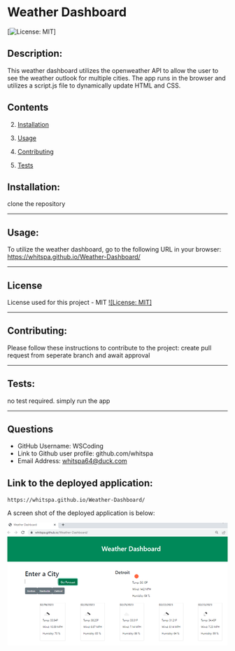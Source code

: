 # Weather Dashboard

  [![License: MIT](https://img.shields.io/badge/License-MIT-yellow.svg)]

## Description:
This weather dashboard utilizes the openweather API to allow the user to see the weather outlook for multiple cities. The app runs in the browser and utilizes a script.js file to dynamically update HTML and CSS.

  ## Contents
  
  
  2. [Installation](#installation)
  
  3. [Usage](#usage)
  
  4. [Contributing](#contributing)
  
  5. [Tests](#tests)
  
  
  ## Installation:
  
  clone the repository
  
  ---
  
 ## Usage:
 
 To utilize the weather dashboard, go to the following URL in your browser:
 https://whitspa.github.io/Weather-Dashboard/
  

  ---
  
  
  
  ## License
  
  License used for this project - MIT
  [![License: MIT]](https://opensource.org/licenses/MIT)
  
  ---
  
  ## Contributing:
  
  Please follow these instructions to contribute to the project:
  create pull request from seperate branch and await approval
  
  ---
  
  ## Tests:
  
  no test required. simply run the app
  
  ---
  
 ## Questions
  
  * GitHub Username: WSCoding
  * Link to Github user profile: github.com/whitspa
  * Email Address: whitspa64@duck.com

  ## Link to the deployed application:
    https://whitspa.github.io/Weather-Dashboard/

  A screen shot of the deployed application is below:

<img src="weatherdashboardscreenshot.png"
     alt="screenshot of weather dashboard application "
     style="float: left; margin-right: 10px;" />